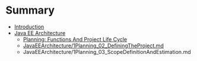 # Summary

* [Introduction](README.md)
* [Java EE Architecture](java_ee_architecture.md)
   * [Planning: Functions And Project Life Cycle](JavaEEArchitecture/1Planning_01_AAFunctionsAndProjectLifeCycle.md)
   * [JavaEEArchitecture/1Planning_02_DefiningTheProject.md](JavaEEArchitecture/1Planning_02_DefiningTheProject.md)
   * JavaEEArchitecture/1Planning_03_ScopeDefinitionAndEstimation.md

